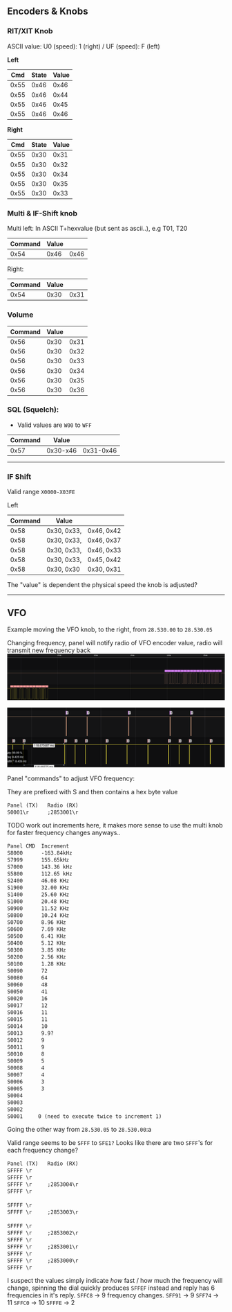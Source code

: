 ## Encoders & Knobs

### RIT/XIT Knob

ASCII value: U0 (speed): 1 (right) / UF (speed): F (left)

**Left**

| Cmd  | State | Value |
|------|-------|-------|
| 0x55 | 0x46  | 0x46  |
| 0x55 | 0x46  | 0x44  |
| 0x55 | 0x46  | 0x45  |
| 0x55 | 0x46  | 0x46  |

**Right**

| Cmd  | State | Value |
|------|-------|-------|
| 0x55 | 0x30  | 0x31  |
| 0x55 | 0x30  | 0x32  |
| 0x55 | 0x30  | 0x34  |
| 0x55 | 0x30  | 0x35  | 
| 0x55 | 0x30  | 0x33  |


### Multi & IF-Shift knob

Multi left:
In ASCII T+hexvalue (but sent as ascii..), e.g T01, T20

| Command | Value |      |
|---------|-------|------|
| 0x54    | 0x46  | 0x46 |

Right:

| Command | Value |      |
|---------|-------|------|
| 0x54    | 0x30  | 0x31 |


### Volume 
| Command | Value |      |
|---------|-------|------|
| 0x56    | 0x30  | 0x31 | 
| 0x56    | 0x30  | 0x32 |
| 0x56    | 0x30  | 0x33 |
| 0x56    | 0x30  | 0x34 |
| 0x56    | 0x30  | 0x35 |
| 0x56    | 0x30  | 0x36 |

### SQL (Squelch):

* Valid values are `W00`  to `WFF`

| Command | Value    |           |
|---------|----------|-----------|
| 0x57    | 0x30-x46 | 0x31-0x46 | 

---

### IF Shift
Valid range `X0000-X03FE`

Left

| Command | Value       |            |
|---------|-------------|------------|
| 0x58    | 0x30, 0x33, | 0x46, 0x42 | 
| 0x58    | 0x30, 0x33, | 0x46, 0x37 | 
| 0x58    | 0x30, 0x33, | 0x46, 0x33 | 
| 0x58    | 0x30, 0x33, | 0x45, 0x42 | 
| 0x58    | 0x30, 0x30  | 0x30, 0x31 |


The "value" is dependent the physical speed the knob is adjusted?

---

## VFO

Example moving the VFO knob, to the right, from `28.530.00` to `28.530.05`

Changing frequency, panel will notify radio of VFO encoder value, radio will transmit new frequency back
![Frequency Change](https://raw.githubusercontent.com/stianeklund/TS-480-Panel/main/screenshots/Frequency%20Change.png)

![VFO Frequency](https://raw.githubusercontent.com/stianeklund/TS-480-Panel/main/screenshots/VFO%20Frequency.png)

Panel "commands" to adjust VFO frequency:

They are prefixed with S and then contains a hex byte value

```
Panel (TX)   Radio (RX)
S0001\r      ;2853001\r
```



TODO work out increments here, it makes more sense to use the multi knob for faster frequency changes anyways..

```
Panel CMD  Increment
S8000      -163.84kHz
S7999      155.65kHz
S7000      143.36 kHz
S5800      112.65 kHz
S2400      46.08 KHz
S1900      32.00 KHz
S1400      25.60 KHz
S1000      20.48 KHz
S0900      11.52 KHz
S0800      10.24 KHz
S0700      8.96 KHz
S0600      7.69 KHz
S0500      6.41 KHz
S0400      5.12 KHz
S0300      3.85 KHz
S0200      2.56 KHz
S0100      1.28 KHz
S0090      72
S0080      64
S0060      48
S0050      41
S0020      16
S0017      12
S0016      11
S0015      11
S0014      10
S0013      9.9?
S0012      9
S0011      9
S0010      8
S0009      5
S0008      4
S0007      4
S0006      3
S0005      3
S0004
S0003      
S0002
S0001     0 (need to execute twice to increment 1)
```

Going the other way from `28.530.05` to `28.530.00`:a

Valid range seems to be `SFFF` to `SFE1?`
Looks like there are two `SFFF`'s for each frequency change?
```
Panel (TX)   Radio (RX)
SFFFF \r
SFFFF \r
SFFFF \r     ;2853004\r
SFFFF \r

SFFFF \r
SFFFF \r     ;2853003\r

SFFFF \r
SFFFF \r     ;2853002\r
SFFFF \r
SFFFF \r     ;2853001\r
SFFFF \r
SFFFF \r     ;2853000\r
SFFFF \r
```

I suspect the values simply indicate _how_ fast / how much the frequency will change, spinning the dial quickly produces
`SFFEF` instead and reply has 6 frequencies in it's reply.
`SFFC8` -> 9 frequency changes.
`SFF91` -> 9
`SFF74` -> 11
`SFFC0` -> 10
`SFFFE` -> 2
